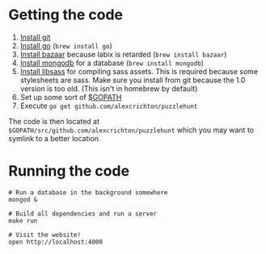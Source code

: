 # Getting the code

1. [Install git](http://git-scm.com/downloads)
2. [Install go](http://golang.org/doc/install) (`brew install go`)
3. [Install bazaar](http://wiki.bazaar.canonical.com/Download) because labix is
   retarded (`brew install bazaar`)
4. [Install mongodb](http://www.mongodb.org/downloads) for a database (`brew
   install mongodb`)
5. [Install libsass](https://github.com/hcatlin/libsass) for compiling sass
   assets. This is required because some stylesheets are sass. Make sure you
   install from git because the 1.0 version is too old. (This isn't in homebrew
   by default)
6. Set up some sort of
   [$GOPATH](http://golang.org/cmd/go/#hdr-GOPATH_environment_variable)
7. Execute `go get github.com/alexcrichton/puzzlehunt`

The code is then located at `$GOPATH/src/github.com/alexcrichton/puzzlehunt`
which you may want to symlink to a better location.

# Running the code

```
# Run a database in the background somewhere
mongod &

# Build all dependencies and run a server
make run

# Visit the website!
open http://localhost:4000
```
